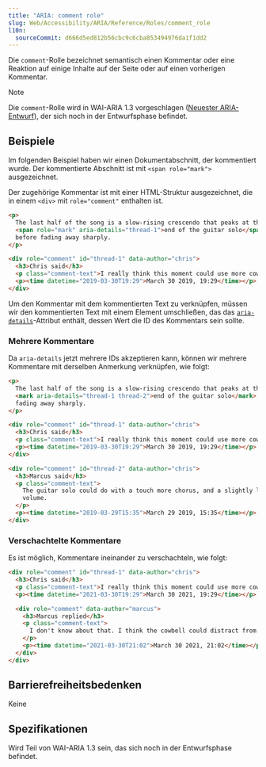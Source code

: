```yaml
---
title: "ARIA: comment role"
slug: Web/Accessibility/ARIA/Reference/Roles/comment_role
l10n:
  sourceCommit: d666d5ed812b56cbc9c6cba853494976da1f1dd2
---
```


Die `comment`-Rolle bezeichnet semantisch einen Kommentar oder eine Reaktion auf einige Inhalte auf der Seite oder auf einen vorherigen Kommentar.

> [!NOTE]
> Die `comment`-Rolle wird in WAI-ARIA 1.3 vorgeschlagen ([Neuester ARIA-Entwurf](https://w3c.github.io/aria/)), der sich noch in der Entwurfsphase befindet.

## Beispiele

Im folgenden Beispiel haben wir einen Dokumentabschnitt, der kommentiert wurde. Der kommentierte Abschnitt ist mit `<span role="mark">` ausgezeichnet.

Der zugehörige Kommentar ist mit einer HTML-Struktur ausgezeichnet, die in einem `<div>` mit `role="comment"` enthalten ist.

```html
<p>
  The last half of the song is a slow-rising crescendo that peaks at the
  <span role="mark" aria-details="thread-1">end of the guitar solo</span>,
  before fading away sharply.
</p>

<div role="comment" id="thread-1" data-author="chris">
  <h3>Chris said</h3>
  <p class="comment-text">I really think this moment could use more cowbell.</p>
  <p><time datetime="2019-03-30T19:29">March 30 2019, 19:29</time></p>
</div>
```

Um den Kommentar mit dem kommentierten Text zu verknüpfen, müssen wir den kommentierten Text mit einem Element umschließen, das das [`aria-details`](/de/docs/Web/Accessibility/ARIA/Reference/Attributes/aria-details)-Attribut enthält, dessen Wert die ID des Kommentars sein sollte.

### Mehrere Kommentare

Da `aria-details` jetzt mehrere IDs akzeptieren kann, können wir mehrere Kommentare mit derselben Anmerkung verknüpfen, wie folgt:

```html
<p>
  The last half of the song is a slow-rising crescendo that peaks at the
  <mark aria-details="thread-1 thread-2">end of the guitar solo</mark>, before
  fading away sharply.
</p>

<div role="comment" id="thread-1" data-author="chris">
  <h3>Chris said</h3>
  <p class="comment-text">I really think this moment could use more cowbell.</p>
  <p><time datetime="2019-03-30T19:29">March 30 2019, 19:29</time></p>
</div>

<div role="comment" id="thread-2" data-author="chris">
  <h3>Marcus said</h3>
  <p class="comment-text">
    The guitar solo could do with a touch more chorus, and a slightly lower
    volume.
  </p>
  <p><time datetime="2019-03-29T15:35">March 29 2019, 15:35</time></p>
</div>
```

### Verschachtelte Kommentare

Es ist möglich, Kommentare ineinander zu verschachteln, wie folgt:

```html
<div role="comment" id="thread-1" data-author="chris">
  <h3>Chris said</h3>
  <p class="comment-text">I really think this moment could use more cowbell.</p>
  <p><time datetime="2021-03-30T19:29">March 30 2021, 19:29</time></p>

  <div role="comment" data-author="marcus">
    <h3>Marcus replied</h3>
    <p class="comment-text">
      I don't know about that. I think the cowbell could distract from the solo.
    </p>
    <p><time datetime="2021-03-30T21:02">March 30 2021, 21:02</time></p>
  </div>
</div>
```

## Barrierefreiheitsbedenken

Keine

## Spezifikationen

Wird Teil von WAI-ARIA 1.3 sein, das sich noch in der Entwurfsphase befindet.
